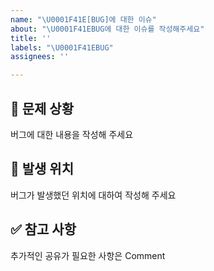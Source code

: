 ```yaml
---
name: "\U0001F41E[BUG]에 대한 이슈"
about: "\U0001F41EBUG에 대한 이슈를 작성해주세요"
title: ''
labels: "\U0001F41EBUG"
assignees: ''

---
```


## 🚨 문제 상황

버그에 대한 내용을 작성해 주세요

## 🎯 발생 위치

버그가 발생했던 위치에 대하여 작성해 주세요

## ✅ 참고 사항

추가적인 공유가 필요한 사항은 Comment
